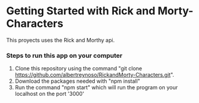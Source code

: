 # Getting Started with Rick and Morty-Characters

This proyects uses the Rick and Morthy api. 

### Steps to run this app on your computer

1. Clone this repository using the command "git clone https://github.com/albertreynoso/RickandMorty-Characters.git".
2. Download the packages needed with "npm install"
3. Run the command "npm start" which will run the program on your localhost on the port '3000'



